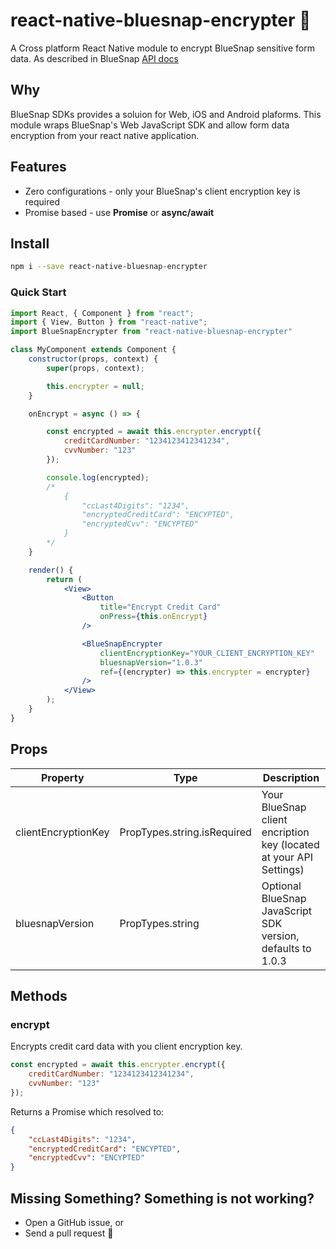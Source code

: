 # react-native-bluesnap-encrypter 🔐
A Cross platform React Native module to encrypt BlueSnap sensitive form data. As described in BlueSnap [API docs](https://developers.bluesnap.com/docs/client-side-encryption#section-implementing-client-side-encryption-in-your-web-form)


## Why

BlueSnap SDKs provides a soluion for Web, iOS and Android plaforms. This module wraps BlueSnap's Web JavaScript SDK and allow form data encryption from your react native application.

## Features

- Zero configurations - only your BlueSnap's client encryption key is required
- Promise based - use **Promise** or **async/await**

## Install

```bash
npm i --save react-native-bluesnap-encrypter
```

### Quick Start

```jsx
import React, { Component } from "react";
import { View, Button } from "react-native";
import BlueSnapEncrypter from "react-native-bluesnap-encrypter"

class MyComponent extends Component {
    constructor(props, context) {
        super(props, context);

        this.encrypter = null;
    }

    onEncrypt = async () => {

        const encrypted = await this.encrypter.encrypt({
            creditCardNumber: "1234123412341234",
            cvvNumber: "123"
        });

        console.log(encrypted);
        /*
            {
                "ccLast4Digits": "1234",
                "encryptedCreditCard": "ENCYPTED",
                "encryptedCvv": "ENCYPTED"
            }
        */
    }

    render() {
        return (
            <View>
                <Button
                    title="Encrypt Credit Card"
                    onPress={this.onEncrypt}
                />

                <BlueSnapEncrypter
                    clientEncryptionKey="YOUR_CLIENT_ENCRYPTION_KEY"
                    bluesnapVersion="1.0.3"
                    ref={(encrypter) => this.encrypter = encrypter}
                />
            </View>
        );
    }
}
```
## Props
| Property | Type | Description |
| --- | --- | --- |
|clientEncryptionKey | PropTypes.string.isRequired | Your BlueSnap client encription key (located at your API Settings)|
|bluesnapVersion | PropTypes.string | Optional BlueSnap JavaScript SDK version, defaults to 1.0.3|

## Methods
### encrypt

Encrypts credit card data with you client encryption key.  

```js
const encrypted = await this.encrypter.encrypt({
    creditCardNumber: "1234123412341234",
    cvvNumber: "123"
});
```
Returns a Promise which resolved to:

```json
{
    "ccLast4Digits": "1234",
    "encryptedCreditCard": "ENCYPTED",
    "encryptedCvv": "ENCYPTED"
}
```

## Missing Something? Something is not working?
* Open a GitHub issue, or
* Send a pull request 🤩